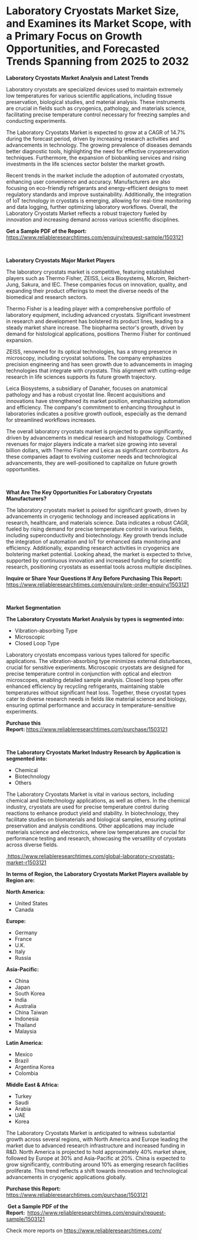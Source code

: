 <p><h1>Laboratory Cryostats Market Size, and Examines its Market Scope, with a Primary Focus on Growth Opportunities, and Forecasted Trends Spanning from 2025 to 2032</h1></p><p><strong>Laboratory Cryostats Market Analysis and Latest Trends</strong></p>
<p><p>Laboratory cryostats are specialized devices used to maintain extremely low temperatures for various scientific applications, including tissue preservation, biological studies, and material analysis. These instruments are crucial in fields such as cryogenics, pathology, and materials science, facilitating precise temperature control necessary for freezing samples and conducting experiments.</p><p>The Laboratory Cryostats Market is expected to grow at a CAGR of 14.7% during the forecast period, driven by increasing research activities and advancements in technology. The growing prevalence of diseases demands better diagnostic tools, highlighting the need for effective cryopreservation techniques. Furthermore, the expansion of biobanking services and rising investments in the life sciences sector bolster the market growth.</p><p>Recent trends in the market include the adoption of automated cryostats, enhancing user convenience and accuracy. Manufacturers are also focusing on eco-friendly refrigerants and energy-efficient designs to meet regulatory standards and improve sustainability. Additionally, the integration of IoT technology in cryostats is emerging, allowing for real-time monitoring and data logging, further optimizing laboratory workflows. Overall, the Laboratory Cryostats Market reflects a robust trajectory fueled by innovation and increasing demand across various scientific disciplines.</p></p>
<p><strong>Get a Sample PDF of the Report:&nbsp;</strong> <a href="https://www.reliableresearchtimes.com/enquiry/request-sample/1503121?utm_campaign=2956&utm_medium=2&utm_source=Github&utm_content=ia&utm_term=23032025&utm_id=laboratory-cryostats">https://www.reliableresearchtimes.com/enquiry/request-sample/1503121</a></p>
<p>&nbsp;</p>
<p><strong>Laboratory Cryostats Major Market Players</strong></p>
<p><p>The laboratory cryostats market is competitive, featuring established players such as Thermo Fisher, ZEISS, Leica Biosystems, Microm, Reichert-Jung, Sakura, and IEC. These companies focus on innovation, quality, and expanding their product offerings to meet the diverse needs of the biomedical and research sectors.</p><p>Thermo Fisher is a leading player with a comprehensive portfolio of laboratory equipment, including advanced cryostats. Significant investment in research and development has bolstered its product lines, leading to a steady market share increase. The biopharma sector's growth, driven by demand for histological applications, positions Thermo Fisher for continued expansion.</p><p>ZEISS, renowned for its optical technologies, has a strong presence in microscopy, including cryostat solutions. The company emphasizes precision engineering and has seen growth due to advancements in imaging technologies that integrate with cryostats. This alignment with cutting-edge research in life sciences supports its future growth trajectory.</p><p>Leica Biosystems, a subsidiary of Danaher, focuses on anatomical pathology and has a robust cryostat line. Recent acquisitions and innovations have strengthened its market position, emphasizing automation and efficiency. The company's commitment to enhancing throughput in laboratories indicates a positive growth outlook, especially as the demand for streamlined workflows increases.</p><p>The overall laboratory cryostats market is projected to grow significantly, driven by advancements in medical research and histopathology. Combined revenues for major players indicate a market size growing into several billion dollars, with Thermo Fisher and Leica as significant contributors. As these companies adapt to evolving customer needs and technological advancements, they are well-positioned to capitalize on future growth opportunities.</p></p>
<p>&nbsp;</p>
<p><strong>What Are The Key Opportunities For Laboratory Cryostats Manufacturers?</strong></p>
<p><p>The laboratory cryostats market is poised for significant growth, driven by advancements in cryogenic technology and increased applications in research, healthcare, and materials science. Data indicates a robust CAGR, fueled by rising demand for precise temperature control in various fields, including superconductivity and biotechnology. Key growth trends include the integration of automation and IoT for enhanced data monitoring and efficiency. Additionally, expanding research activities in cryogenics are bolstering market potential. Looking ahead, the market is expected to thrive, supported by continuous innovation and increased funding for scientific research, positioning cryostats as essential tools across multiple disciplines.</p></p>
<p><strong>Inquire or Share Your Questions If Any Before Purchasing This Report:</strong> <a href="https://www.reliableresearchtimes.com/enquiry/pre-order-enquiry/1503121?utm_campaign=2956&utm_medium=2&utm_source=Github&utm_content=ia&utm_term=23032025&utm_id=laboratory-cryostats">https://www.reliableresearchtimes.com/enquiry/pre-order-enquiry/1503121</a></p>
<p>&nbsp;</p>
<p><strong>Market Segmentation</strong></p>
<p><strong>The Laboratory Cryostats Market Analysis by types is segmented into:</strong></p>
<p><ul><li>Vibration-absorbing Type</li><li>Microscopic</li><li>Closed Loop Type</li></ul></p>
<p><p>Laboratory cryostats encompass various types tailored for specific applications. The vibration-absorbing type minimizes external disturbances, crucial for sensitive experiments. Microscopic cryostats are designed for precise temperature control in conjunction with optical and electron microscopes, enabling detailed sample analysis. Closed loop types offer enhanced efficiency by recycling refrigerants, maintaining stable temperatures without significant heat loss. Together, these cryostat types cater to diverse research needs in fields like material science and biology, ensuring optimal performance and accuracy in temperature-sensitive experiments.</p></p>
<p><strong>Purchase this Report:&nbsp;</strong><a href="https://www.reliableresearchtimes.com/purchase/1503121?utm_campaign=2956&utm_medium=2&utm_source=Github&utm_content=ia&utm_term=23032025&utm_id=laboratory-cryostats">https://www.reliableresearchtimes.com/purchase/1503121</a></p>
<p>&nbsp;</p>
<p><strong>The Laboratory Cryostats Market Industry Research by Application is segmented into:</strong></p>
<p><ul><li>Chemical</li><li>Biotechnology</li><li>Others</li></ul></p>
<p><p>The Laboratory Cryostats Market is vital in various sectors, including chemical and biotechnology applications, as well as others. In the chemical industry, cryostats are used for precise temperature control during reactions to enhance product yield and stability. In biotechnology, they facilitate studies on biomaterials and biological samples, ensuring optimal preservation and analysis conditions. Other applications may include materials science and electronics, where low temperatures are crucial for performance testing and research, showcasing the versatility of cryostats across diverse fields.</p></p>
<p><a href="https://www.reliableresearchtimes.com/global-laboratory-cryostats-market-r1503121?utm_campaign=2956&utm_medium=2&utm_source=Github&utm_content=ia&utm_term=23032025&utm_id=laboratory-cryostats">&nbsp;https://www.reliableresearchtimes.com/global-laboratory-cryostats-market-r1503121</a></p>
<p><strong>In terms of Region, the Laboratory Cryostats Market Players available by Region are:</strong></p>
<p>
    <p> <strong> North America: </strong>
        <ul>
            <li>United States</li>
            <li>Canada</li>
        </ul>
        </p> 
    <p> <strong> Europe: </strong>
        <ul>
            <li>Germany</li>
            <li>France</li>
            <li>U.K.</li>
            <li>Italy</li>
            <li>Russia</li>
        </ul>
        </p> 
    <p> <strong> Asia-Pacific: </strong>
        <ul>
            <li>China</li>
            <li>Japan</li>
            <li>South Korea</li>
            <li>India</li>
            <li>Australia</li>
            <li>China Taiwan</li>
            <li>Indonesia</li>
            <li>Thailand</li>
            <li>Malaysia</li>
        </ul>
        </p> 
    <p> <strong> Latin America: </strong>
        <ul>
            <li>Mexico</li>
            <li>Brazil</li>
            <li>Argentina Korea</li>
            <li>Colombia</li>
        </ul>
        </p> 
    <p> <strong> Middle East & Africa: </strong>
        <ul>
            <li>Turkey</li>
            <li>Saudi</li>
            <li>Arabia</li>
            <li>UAE</li>
            <li>Korea</li>
        </ul>
    </p>
    </p>
<p><p>The Laboratory Cryostats Market is anticipated to witness substantial growth across several regions, with North America and Europe leading the market due to advanced research infrastructure and increased funding in R&D. North America is projected to hold approximately 40% market share, followed by Europe at 30% and Asia-Pacific at 20%. China is expected to grow significantly, contributing around 10% as emerging research facilities proliferate. This trend reflects a shift towards innovation and technological advancements in cryogenic applications globally.</p></p>
<p><strong>Purchase this Report: </strong><a href="https://www.reliableresearchtimes.com/purchase/1503121?utm_campaign=2956&utm_medium=2&utm_source=Github&utm_content=ia&utm_term=23032025&utm_id=laboratory-cryostats">https://www.reliableresearchtimes.com/purchase/1503121</a></p>
<p>&nbsp;<strong>Get a Sample PDF of the Report:&nbsp;&nbsp;</strong><a href="https://www.reliableresearchtimes.com/enquiry/request-sample/1503121?utm_campaign=2956&utm_medium=2&utm_source=Github&utm_content=ia&utm_term=23032025&utm_id=laboratory-cryostats">https://www.reliableresearchtimes.com/enquiry/request-sample/1503121</a></p>
<p><strong></strong></p>
<p>Check more reports on <a href="https://www.reliableresearchtimes.com/?utm_campaign=2956&utm_medium=2&utm_source=Github&utm_content=ia&utm_term=23032025&utm_id=laboratory-cryostats">https://www.reliableresearchtimes.com/</a></p>